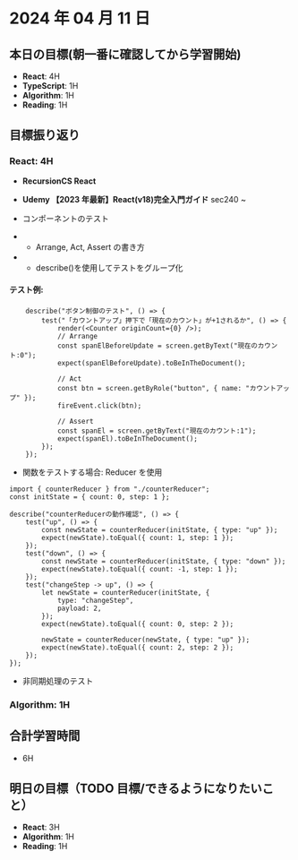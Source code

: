 # 2024 年 04 月 11 日

## 本日の目標(朝一番に確認してから学習開始)

-   **React**: 4H
-   **TypeScript**: 1H
-   **Algorithm**: 1H
-   **Reading**: 1H

## 目標振り返り

### React: 4H

-   **RecursionCS React**

-   **Udemy 【2023 年最新】React(v18)完全入門ガイド** sec240 ~
-   コンポーネントのテスト
-   -   Arrange, Act, Assert の書き方
-   -   describe()を使用してテストをグループ化

#### テスト例:

```
    describe("ボタン制御のテスト", () => {
        test("「カウントアップ」押下で「現在のカウント」が+1されるか", () => {
            render(<Counter originCount={0} />);
            // Arrange
            const spanElBeforeUpdate = screen.getByText("現在のカウント:0");
            expect(spanElBeforeUpdate).toBeInTheDocument();

            // Act
            const btn = screen.getByRole("button", { name: "カウントアップ" });
            fireEvent.click(btn);

            // Assert
            const spanEl = screen.getByText("現在のカウント:1");
            expect(spanEl).toBeInTheDocument();
        });
    });
```

-   関数をテストする場合: Reducer を使用

```
import { counterReducer } from "./counterReducer";
const initState = { count: 0, step: 1 };

describe("counterReducerの動作確認", () => {
    test("up", () => {
        const newState = counterReducer(initState, { type: "up" });
        expect(newState).toEqual({ count: 1, step: 1 });
    });
    test("down", () => {
        const newState = counterReducer(initState, { type: "down" });
        expect(newState).toEqual({ count: -1, step: 1 });
    });
    test("changeStep -> up", () => {
        let newState = counterReducer(initState, {
            type: "changeStep",
            payload: 2,
        });
        expect(newState).toEqual({ count: 0, step: 2 });

        newState = counterReducer(newState, { type: "up" });
        expect(newState).toEqual({ count: 2, step: 2 });
    });
});

```

-   非同期処理のテスト

### Algorithm: 1H

## 合計学習時間

-   6H

## 明日の目標（TODO 目標/できるようになりたいこと）

-   **React**: 3H
-   **Algorithm**: 1H
-   **Reading**: 1H
